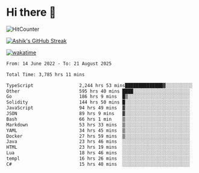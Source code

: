 # Hi there 👋

![HitCounter](https://hits.seeyoufarm.com/api/count/incr/badge.svg?url=https%3A%2F%2Fgithub.com%2Fashrhmn1212%2Fhit-counter)

<!-- ![Contribution Graph](https://github-readme-activity-graph.cyclic.app/graph?username=ashrhmn) -->


<!-- [![Top Langs](https://github-readme-stats.vercel.app/api/top-langs/?username=ashrhmn&layout=compact&theme=synthwave&langs_count=10&card_width=445)](https://github.com/anuraghazra/github-readme-stats) -->

[![Ashik's GitHub Streak](https://github-readme-streak-stats.herokuapp.com/?user=ashrhmn&theme=blood&fire=DD7F1C&background=151515&dates=9f9f9f&border=DD2727)](https://git.io/streak-stats)

<!-- ![Ashik's GitHub stats](https://github-readme-stats.vercel.app/api/?username=ashrhmn&show_icons=true&title_color=fff&icon_color=79ff97&text_color=9f9f9f&bg_color=151515) -->

[![wakatime](https://wakatime.com/badge/user/3df86613-ba63-4631-8e65-0ff18e7becad.svg)](https://wakatime.com/@3df86613-ba63-4631-8e65-0ff18e7becad)

<!--START_SECTION:waka-->

```txt
From: 14 June 2022 - To: 21 August 2025

Total Time: 3,785 hrs 11 mins

TypeScript                 2,244 hrs 53 mins██████████████▓░░░░░░░░░░   59.31 %
Other                      595 hrs 40 mins ████░░░░░░░░░░░░░░░░░░░░░   15.74 %
Go                         186 hrs 9 mins  █▒░░░░░░░░░░░░░░░░░░░░░░░   04.92 %
Solidity                   144 hrs 50 mins █░░░░░░░░░░░░░░░░░░░░░░░░   03.83 %
JavaScript                 94 hrs 49 mins  ▓░░░░░░░░░░░░░░░░░░░░░░░░   02.51 %
JSON                       89 hrs 9 mins   ▓░░░░░░░░░░░░░░░░░░░░░░░░   02.36 %
Bash                       66 hrs 1 min    ▒░░░░░░░░░░░░░░░░░░░░░░░░   01.74 %
Markdown                   53 hrs 33 mins  ▒░░░░░░░░░░░░░░░░░░░░░░░░   01.42 %
YAML                       34 hrs 45 mins  ▒░░░░░░░░░░░░░░░░░░░░░░░░   00.92 %
Docker                     27 hrs 59 mins  ▒░░░░░░░░░░░░░░░░░░░░░░░░   00.74 %
Java                       23 hrs 46 mins  ░░░░░░░░░░░░░░░░░░░░░░░░░   00.63 %
HTML                       23 hrs 19 mins  ░░░░░░░░░░░░░░░░░░░░░░░░░   00.62 %
Lua                        18 hrs 46 mins  ░░░░░░░░░░░░░░░░░░░░░░░░░   00.50 %
templ                      16 hrs 26 mins  ░░░░░░░░░░░░░░░░░░░░░░░░░   00.43 %
C#                         15 hrs 40 mins  ░░░░░░░░░░░░░░░░░░░░░░░░░   00.41 %
```

<!--END_SECTION:waka-->


<!--### Most Used Languages 
<img src="https://wakatime.com/share/@ashrhmn/24ecb986-5bf8-4607-af7f-0aab08908d8c.png" />

### Favourite Tools
<img src="https://wakatime.com/share/@ashrhmn/f4e08015-f3bc-460a-9228-95a3ba11c604.png" />-->

